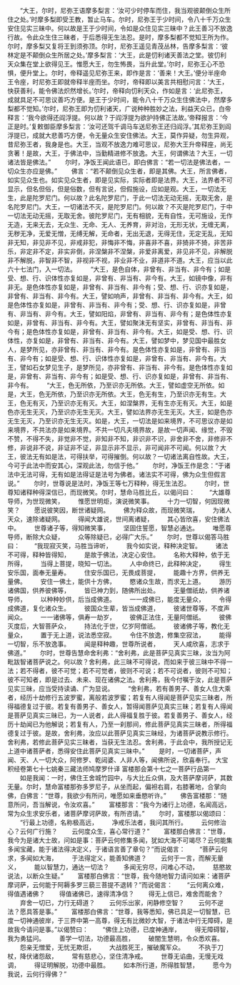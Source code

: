 <!-- { "loadSidebar": true } -->
　　“大王，尔时，尼弥王语摩多梨言：‘汝可少时停车而住，我当观彼颠倒众生所住之处。’时摩多梨即受王教，暂止马车。尔时，尼弥王于少时间，令八十千万众生安住见实三昧中。何以故是王于少时间，令如是众住见实三昧中？此王善习不放逸行故。令此众生住三昧者，于后悉得无生法忍。是时，摩多梨都不觉知王所为作。尔时，摩多梨又复将王到须弥顶。尔时，尼弥王遥见青茂丛林，告摩多梨言：‘彼林定是不颠倒众生所居之处。’摩多梨言：‘大王，此是忉利诸天善法之堂。彼忉利天众集在堂上欲得见王。惟愿大王，勿生怖畏，当升此堂。’尔时，尼弥王心不恐惧，便升堂上。尔时，帝释遥见尼弥王来，即作是言：‘善来！大王。’便分半座命王令座，时尼弥王即就帝释半座而坐。尔时，帝释即以美言共相慰问言：‘大王，快获善利，能令佛法炽然增长。’尔时，帝释向忉利天众，作如是言：‘此尼弥王，成就具足不可思议善巧方便。是王于少时间，能令八十千万众生住佛法中，然摩多梨都不觉知。’尔时，尼弥王即为忉利诸天，广说种种胜妙之法，利益天众已，白帝释言：‘我今欲得还阎浮提。何以故？于阎浮提为欲护持佛正法故。’帝释报言：‘今正是时。’复敕御臣摩多梨言：‘汝可还驾千调马车送尼弥王还归阎浮。’其尼弥王到阎浮提已，成就大悲善巧方便，令无量众生安住佛法。大王，莫作异疑，勿生异观，昔尼弥王者，我身是也。大王，当观不放逸力难可思议，尼弥大王升帝释座，尚无贪著！是故，大王，于佛法中，当勤精进修不放逸。大王，何谓佛法？大王，一切诸法皆是佛法。”
　　尔时，净饭王闻此语已，即白佛言：“若一切法是佛法者，一切众生亦应是佛。”
　　佛言：“若不颠倒见众生者，即是其佛。大王，所言佛者，如实见众生也。如实见众生者，即是见实际，实际者即是法界。大王，法界者不可显示，但名但俗，但是俗数，但有言说，但假施设，应如是观。大王，一切法无生，此是陀罗尼门。何以故？此名陀罗尼门，于此一切法无动无摇，无取无舍，是名陀罗尼门。大王，一切诸法不灭，是陀罗尼门。何以故？不灭是陀罗尼门，于中一切法无动无摇，无取无舍。彼陀罗尼门，无有相貌，无有自性，无可施设，无作无造，无来无去，无众生、无命、无人、无养育，非对治，无形无状，无缠无离，无秽无净，无爱无憎，无缚无解，无命者，无出无退，无得无住，无定无乱，无知非无知，非见非不见，非戒非犯，非悔非不悔，非喜非不喜，非猗非不猗，非苦非乐，非定非不定，非实非倒，非涅槃非不涅槃，非爱非离爱，非见非不见，非解脱非不解脱，非智非不智，非视非不视，非业非不业，非道非不道。大王，应当以此六十七法门，入一切法。
　　“大王，是色自体，非曾有、非当有、非今有；如是受、想、行、识体性亦复如是，非曾有、非当有、非今有。大王，如镜中像，非有非无。是色体性亦复如是，非曾有、非当有、非今有；受、想、行、识亦复如是，非曾有、非当有、非今有。大王，譬如响声，非曾有、非当有、非今有。大王，如是色体性亦复如是，非曾有、非当有、非今有；受、想、行、识亦复如是，非曾有、非当有、非今有。大王，譬如阳焰，非曾有、非当有、非今有；是色体性亦复如是，非曾有、非当有、非今有。大王，譬如聚沫无有坚实，非曾有、非当有、非今有；是色体性亦复如是，非曾有、非当有、非今有。大王，如是受、想、行、识体性，亦复如是，非曾有、非当有、非今有。大王，譬如梦中，梦见国中最胜女人，是梦所见，亦非曾有、非当有、非今有。是色体性亦复如是，非曾有、非当有、非今有；如是受、想、行、识体性亦复如是，非曾有、非当有、非今有。大王，譬如石女梦见生子，是梦所见，亦非曾有、非当有、非今有。是色体性亦复如是，非曾有、非当有、非今有；如是受、想、行、识亦复如是，非曾有、非当有、非今有。
　　“大王，色无所依，乃至识亦无所依。大王，譬如虚空无所依。如是，大王，色无所依，乃至识亦无所依。大王，色无有生，乃至识亦无有生。大王，色无有灭，乃至识亦无有灭。大王，如涅槃界，无有生亦无有灭。大王，如是色亦无生无灭，乃至识亦无生无灭。大王，譬如法界亦无生无灭。大王，如是色亦无生无灭，乃至识亦无生无灭。如是，大王，一切法是如来境界，不可思议亦是如来境界，不共法亦是如来境界。不共一切凡夫境界故，是故一切声闻、缘觉，不毁不赞，不得不失，非觉非不觉，非知非不知，非识非不识，非舍非不舍，非修非不修，非说非不说，非证非不证，非显示非不显示，非可闻非不可闻。何以故？大王，彼法无有如是法，可得扶举，可得摧倒。何以故？一切诸法离自性故。大王，今可于此法中而安其心，深观此法，勿信于他。”
　　尔时，净饭王作是念：“于诸法中无法可得，无有如是法得证是法号为佛者。诸法实不可得，佛为众生但假言说。”
　　尔时，世尊说是法时，净饭王等七万释种，得无生法忍。
　　尔时，世尊知诸释种得深信已，而现微笑。尔时，慧命马胜比丘，以偈问曰：
　　“大雄尊导师，为世现微笑，
　　惟愿世明炬，演说微笑事。
　　十力一切智，何因现微笑？
　　愿说彼笑因，断世诸疑网。
　　佛为释众故，而现微笑瑞，
　　为诸人天众，速除诸疑网。
　　得闻大雄说，世间离诸疑，
　　其心皆欣喜，安住佛法中。
　　世尊诸子等，得知微笑事，
　　坚固住誓愿，智慧必通达。
　　唯愿尊导师，断除大众疑，
　　众等除疑已，必得广大乐。”
　　尔时，世尊以偈答马胜曰：
　　“我现寂灭笑，马胜当谛听，
　　我今如实说，释种决定智。
　　诸法不可得，释种皆得知，
　　是故于佛法，决定心安住。
　　名称大释种，依于无所得，
　　当得上菩提，晓知一切法。
　　人中命终已，此释种决定，
　　得生安乐国，面奉无量寿。
　　住安乐国已，无畏成菩提，
　　能趣十方界，供养无量佛。
　　安住一佛土，能供十方佛，
　　愍诸众生故，而求无上道。
　　游历诸佛国，供养彼佛等，
　　皆已神力到，随佛所出处。
　　无量僧祇劫，供养诸导师，
　　以种种妙供，后当成佛道。
　　一一成佛已，能度无量众，
　　令得成佛道，复化诸众生。
　　彼国众生辈，皆当成佛道，
　　彼诸世尊等，不度声闻众。
　　一一诸佛等，俱寿一劫岁，
　　彼佛正法住，无量阿僧祇。
　　彼佛灭度后，大智菩萨众，
　　持法化于世，亿岁阿僧祇。
　　彼诸佛子等，教化无量众，
　　置于无上道，说法悉空寂。
　　令住不放逸，修集空寂法，
　　能得一切智，乐不放逸事。
　　闻是释种趣，世尊所说者，
　　天人咸欣喜，志求于佛道。”
　　尔时，世尊告慧命舍利弗：“舍利弗，此是菩萨见真实三昧，汝当为阿毗跋智诸菩萨说之。何以故？舍利弗，此三昧不可得说，而如来于彼三昧中不得一法；若不得者，彼不可觉；若不可觉者，彼则不可说；若不可说者，彼则不可知；彼不可知者，即是过去、未来、现在诸佛之法。舍利弗，我今付嘱于汝，此是菩萨见实三昧，应当受持读诵、广为显说。
　　“舍利弗，若有善男子、善女人住大乘者，经历十劫修行五波罗蜜，离般若波罗蜜；若复有人得闻是菩萨见实三昧者，所得福德复过于彼。若复有善男子、善女人，暂得闻菩萨见真实三昧；若复有人得闻是菩萨见真实三昧已，为一人说者，此人得福复胜于彼。若复善男子、善女人，经历十劫闻已为他解说；若复有人，乃至一刹那间，修此菩萨见真实三昧者，所得福德复过于彼。是故，舍利弗，汝应以此菩萨见真实三昧经，为诸菩萨说教示修行。舍利弗，若修此菩萨见实三昧者，当获无生法忍。舍利弗，于此会中，我所授记无上道中诸菩萨者，悉得安住此菩萨见真实三昧中。”
　　是时，一切诸菩萨，声闻、天、人一切大众，阿修罗、乾闼婆、人非人等，闻佛所说，欣喜奉行。
大宝积经卷第七十七姚秦三藏法师鸠摩罗什译
富楼那会第十七之一菩萨行品第一
　　如是我闻：一时，佛住王舍城竹园中，与大比丘众俱，及大菩萨摩诃萨，其数无量。尔时，慧命富楼那弥多罗尼子，从坐而起，偏袒右肩，右膝著地，合掌向佛，白佛言：“世尊，我欲少有所问，唯愿如来垂愍听许。”
　　佛告富楼那：“随意所问，吾当解说，令汝欢喜。”
　　富楼那言：“我今为诸行上功德，名闻高远，常为众生求安乐者，诸菩萨摩诃萨故，有所咨请。”
　　尔时，富楼那以偈颂曰：
　　“行最上功德，名称极高远，
　　净戒乐法者，我问其所行。
　　云何修治心？云何广行施？
　　云何度众生，喜心常行道？”
　　富楼那白佛言：“世尊，我今为是诸大士故，问如是事：菩萨云何修集多闻，犹如大海不可竭尽？云何能集多闻宝藏，能于诸法得决定义，于诸语言善了章句？”而说偈言：
　　“菩萨云何求，多闻如大海，
　　于法得定义，能善知佛道？
　　云何于一言，而解无量义，
　　能以智慧力，通达一切法？
　　多闻无穷尽，问难心不动，
　　慈愍故说法，以断众生疑。”
　　富楼那白佛言：“世尊，我今随地智力请问如来：诸菩萨摩诃萨，云何能于阿耨多罗三藐三菩提不退转？”而说偈言：
　　“云何离众难，得值遇诸佛？
　　得值诸佛已，速得清净信？
　　得无上信已，难舍而能舍？
　　弃舍一切已，力行无碍道？
　　云何乐出家，闲静修空智？
　　云何不逆法？愿具答是事。”
　　富楼那白佛言：“世尊，我等悉知，佛已具足一切智慧，已度一切神通彼岸，于三界中第一高尊，得无有比微妙大智，于诸法中行无障碍，是故我今请问是事。”以偈赞曰：
　　“佛住上功德，已度神通岸，
　　得无障碍智，我为勇猛问。
　　善学一切法，功德最高胜，
　　破闇生慧明，令众悉欢喜。
　　怨亲无憎爱，无忧无欺诳，
　　大战胜死王，摧破魔军众。
　　不执于刀杖，降伏诸怨敌，
　　常有慈悲心，坚住清净戒。
　　世尊无谄曲，无慢无戏调，
　　得证明解脱，功德中最胜。
　　如本所行道，所得胜智慧，
　　愿今为我说，云何行得佛？”
